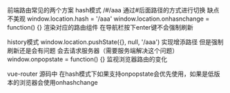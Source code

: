 前端路由常见的两个方案
hash模式 /#/aaa  通过#后面路径的方式进行切换 缺点 不美观
window.location.hash = '/aaa'
window.location.onhasnchange = function() {} 渲染对应的路由组件
在导航栏按下enter键不会强制刷新

history模式
window.location.pushState({}, null, '/aaa') 实现增添路径 但是强制刷新还是会有问题 会去请求服务器（需要服务端解决这个问题）
window.onpopstate = function() {} 监视浏览器路由的变化

vue-router 源码中 在hash模式下如果支持onpopstate会优先使用，如果是低版本的浏览器会使用onhashchange